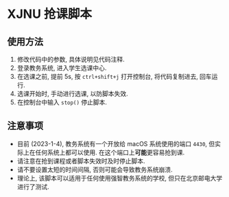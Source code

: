 # XJNU 抢课脚本

## 使用方法

1. 修改代码中的参数, 具体说明见代码注释.
2. 登录教务系统, 进入学生选课中心.
3. 在选课之前, 提前 5s, 按 `ctrl+shift+j` 打开控制台, 将代码复制进去, 回车运行.
4. 选课开始时, 手动进行选课, 以防脚本失效.
5. 在控制台中输入 `stop()` 停止脚本.

## 注意事项

- 目前 (2023-1-4), 教务系统有一个开放给 macOS 系统使用的端口 `4430`, 但实际上在任何系统上都可以使用. 在这个端口上**可能**更容易抢到课.
- 请注意在抢到课程或者脚本失效时及时停止脚本.
- 请不要设置太短的时间间隔, 否则可能会导致教务系统崩溃.
- 理论上, 该脚本可以适用于任何使用强智教务系统的学校, 但只在北京邮电大学进行了测试.
